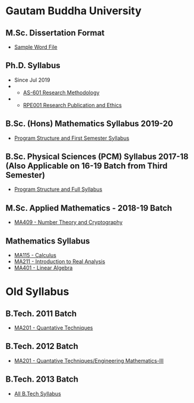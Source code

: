 # Gautam Buddha University

## M.Sc. Dissertation Format
 - [Sample Word File](/syll/Master-dissertationdFormat.docx) 

## Ph.D. Syllabus
 - Since Jul 2019
 - - [AS-601 Research Methodology](/syll/AS601-Jul19.docx)
 - - [RPE001 Research Publication and Ethics](/syll/RPE-Jul2019.docx)

## B.Sc. (Hons) Mathematics Syllabus 2019-20
- [Program Structure and First Semester Syllabus](/syll/BMH-First-Semester.pdf)

## B.Sc. Physical Sciences (PCM) Syllabus 2017-18 (Also Applicable on 16-19 Batch from Third Semester)
- [Program Structure and Full Syllabus](/syll/B.Sc_Syllabus_final_new_July_2017.pdf)

## M.Sc. Applied Mathematics - 2018-19 Batch
- [MA409 - Number Theory and Cryptography](/syll/ma409)

## Mathematics Syllabus
- [MA115 - Calculus](/syll/ma115)
- [MA211 - Introduction to Real Analysis](/syll/ma211)
- [MA401 - Linear Algebra](/syll/ma401)

# Old Syllabus
## B.Tech. 2011 Batch
- [MA201 - Quantative Techniques](/syll/Batch-2011/MA201-QT.pdf)

## B.Tech. 2012 Batch
- [MA201 - Quantative Techniques/Engineering Mathematics-III](/syll/Batch-2012/MA201-EM.pdf)

## B.Tech. 2013 Batch
- [All B.Tech Syllabus](/syll/B.Tech%2BM.Tech!MBA.pdf)



